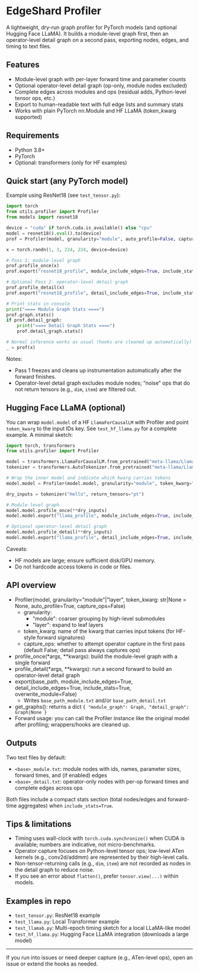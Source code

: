 # EdgeShard Profiler

A lightweight, dry-run graph profiler for PyTorch models (and optional Hugging Face LLaMA). It builds a module-level graph first, then an operator-level detail graph on a second pass, exporting nodes, edges, and timing to text files.

## Features

- Module-level graph with per-layer forward time and parameter counts
- Optional operator-level detail graph (op-only, module nodes excluded)
- Complete edges across modules and ops (residual adds, Python-level tensor ops, etc.)
- Export to human-readable text with full edge lists and summary stats
- Works with plain PyTorch nn.Module and HF LLaMA (token_kwarg supported)

## Requirements

- Python 3.8+
- PyTorch
- Optional: transformers (only for HF examples)

## Quick start (any PyTorch model)

Example using ResNet18 (see `test_tensor.py`):

```python
import torch
from utils.profiler import Profiler
from models import resnet18

device = "cuda" if torch.cuda.is_available() else "cpu"
model = resnet18().eval().to(device)
prof = Profiler(model, granularity="module", auto_profile=False, capture_ops=False)

x = torch.randn(1, 3, 224, 224, device=device)

# Pass 1: module-level graph
prof.profile_once(x)
prof.export("resnet18_profile", module_include_edges=True, include_stats=True, overwrite_module=True)

# Optional Pass 2: operator-level detail graph
prof.profile_detail(x)
prof.export("resnet18_profile", detail_include_edges=True, include_stats=True, overwrite_module=False)

# Print stats in console
print("==== Module Graph Stats ====")
prof.graph.stats()
if prof.detail_graph:
    print("==== Detail Graph Stats ====")
    prof.detail_graph.stats()

# Normal inference works as usual (hooks are cleaned up automatically)
_ = prof(x)
```

Notes:
- Pass 1 freezes and cleans up instrumentation automatically after the forward finishes.
- Operator-level detail graph excludes module nodes; “noise” ops that do not return tensors (e.g., `dim`, `item`) are filtered out.

## Hugging Face LLaMA (optional)

You can wrap `model.model` of a HF `LlamaForCausalLM` with Profiler and point `token_kwarg` to the input IDs key. See `test_hf_llama.py` for a complete example. A minimal sketch:

```python
import torch, transformers
from utils.profiler import Profiler

model = transformers.LlamaForCausalLM.from_pretrained("meta-llama/Llama-3.1-8B")
tokenizer = transformers.AutoTokenizer.from_pretrained("meta-llama/Llama-3.1-8B")

# Wrap the inner model and indicate which kwarg carries tokens
model.model = Profiler(model.model, granularity="module", token_kwarg="input_ids", auto_profile=False, capture_ops=False)

dry_inputs = tokenizer("Hello", return_tensors="pt")

# Module-level graph
model.model.profile_once(**dry_inputs)
model.model.export("llama_profile", module_include_edges=True, include_stats=True, overwrite_module=True)

# Optional operator-level detail graph
model.model.profile_detail(**dry_inputs)
model.model.export("llama_profile", detail_include_edges=True, include_stats=True, overwrite_module=False)
```

Caveats:
- HF models are large; ensure sufficient disk/GPU memory.
- Do not hardcode access tokens in code or files.

## API overview

- Profiler(model, granularity="module"|"layer", token_kwarg: str|None = None, auto_profile=True, capture_ops=False)
  - granularity:
    - "module": coarser grouping by high-level submodules
    - "layer": expand to leaf layers
  - token_kwarg: name of the kwarg that carries input tokens (for HF-style forward signatures)
  - capture_ops: whether to attempt operator capture in the first pass (default False; detail pass always captures ops)
- profile_once(*args, **kwargs): build the module-level graph with a single forward
- profile_detail(*args, **kwargs): run a second forward to build an operator-level detail graph
- export(base_path, module_include_edges=True, detail_include_edges=True, include_stats=True, overwrite_module=False)
  - Writes `base_path_module.txt` and/or `base_path_detail.txt`
- get_graphs(): returns a dict `{ "module_graph": Graph, "detail_graph": Graph|None }`
- Forward usage: you can call the Profiler instance like the original model after profiling; wrappers/hooks are cleaned up.

## Outputs

Two text files by default:
- `<base>_module.txt`: module nodes with ids, names, parameter sizes, forward times, and (if enabled) edges
- `<base>_detail.txt`: operator-only nodes with per-op forward times and complete edges across ops

Both files include a compact stats section (total nodes/edges and forward-time aggregates) when `include_stats=True`.

## Tips & limitations

- Timing uses wall-clock with `torch.cuda.synchronize()` when CUDA is available; numbers are indicative, not micro-benchmarks.
- Operator capture focuses on Python-level tensor ops; low-level ATen kernels (e.g., conv2d/addmm) are represented by their high-level calls.
- Non-tensor-returning calls (e.g., `dim`, `item`) are not recorded as nodes in the detail graph to reduce noise.
- If you see an error about `flatten()`, prefer `tensor.view(...)` within models.

## Examples in repo

- `test_tensor.py`: ResNet18 example
- `test_llama.py`: Local Transformer example
- `test_llamab.py`: Multi-epoch timing sketch for a local LLaMA-like model
- `test_hf_llama.py`: Hugging Face LLaMA integration (downloads a large model)

---

If you run into issues or need deeper capture (e.g., ATen-level ops), open an issue or extend the hooks as needed.
